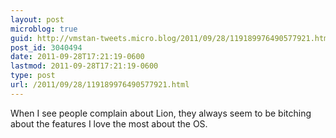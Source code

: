 ```yaml
---
layout: post
microblog: true
guid: http://vmstan-tweets.micro.blog/2011/09/28/119189976490577921.html
post_id: 3040494
date: 2011-09-28T17:21:19-0600
lastmod: 2011-09-28T17:21:19-0600
type: post
url: /2011/09/28/119189976490577921.html
---
```

When I see people complain about Lion, they always seem to be bitching about the features I love the most about the OS.
